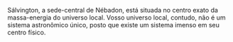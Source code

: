 ﻿Sálvington, a sede-central de Nébadon, está situada no centro exato da massa-energia do universo local. Vosso universo local, contudo, não é um sistema astronômico único, posto que existe um sistema imenso em seu centro físico.